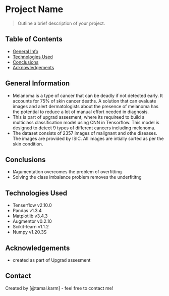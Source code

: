 # Project Name
> Outline a brief description of your project.


## Table of Contents
* [General Info](#general-information)
* [Technologies Used](#technologies-used)
* [Conclusions](#conclusions)
* [Acknowledgements](#acknowledgements)

<!-- You can include any other section that is pertinent to your problem -->

## General Information
- Melanoma is a type of cancer that can be deadly if not detected early. It accounts for 75% of skin cancer deaths. A solution that can evaluate images and alert dermatologists about the presence of melanoma has the potential to reduce a lot of manual effort needed in diagnosis.
- This is part of upgrad assesment, where its requireed to build a multiclass classification model using CNN in Tensorflow. This model is designed to detect 9 types of different cancers including melenoma.
- The dataset consists of 2357 images of malignant and othe diseases. The images are provided by ISIC. All images are intially sorted as per the skin condition.

<!-- You don't have to answer all the questions - just the ones relevant to your project. -->

## Conclusions
- IAgumentation overcomes the problem of overfitting 
- Solving the class imbalance problem removes the underfititng

<!-- You don't have to answer all the questions - just the ones relevant to your project. -->


## Technologies Used
- Tenserflow v2.10.0
- Pandas v1.3.4
- Matplotlib v3.4.3
- Augmentor v0.2.10
- Scikit-learn v1.1.2
- Numpy v1.20.3S

<!-- As the libraries versions keep on changing, it is recommended to mention the version of library used in this project -->

## Acknowledgements
- created as part of Upgrad assesment


## Contact
Created by [@tamal.karm] - feel free to contact me!


<!-- Optional -->
<!-- ## License -->
<!-- This project is open source and available under the [... License](). -->

<!-- You don't have to include all sections - just the one's relevant to your project -->